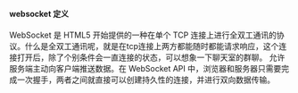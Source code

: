 #### websocket 定义
WebSocket 是 HTML5 开始提供的一种在单个 TCP 连接上进行全双工通讯的协议。什么是全双工通讯呢，就是在tcp连接上两方都能随时都能请求响应，这个连接打开后，除了个别条件会一直连接的状态，可以想象一下聊天室的群聊。
允许服务端主动向客户端推送数据。在 WebSocket API 中，浏览器和服务器只需要完成一次握手，两者之间就直接可以创建持久性的连接，并进行双向数据传输。